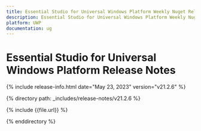```yaml
---
title: Essential Studio for Universal Windows Platform Weekly Nuget Release Release Notes  
description: Essential Studio for Universal Windows Platform Weekly Nuget Release Release Notes  
platform: UWP
documentation: ug
---
```


# Essential Studio for Universal Windows Platform  Release Notes  

{% include release-info.html date="May 23, 2023"  version="v21.2.6" %} 

{% directory path: _includes/release-notes/v21.2.6 %}

{% include {{file.url}} %}

{% enddirectory %}